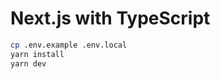 # Next.js with TypeScript

```sh for development
cp .env.example .env.local
yarn install
yarn dev
```
